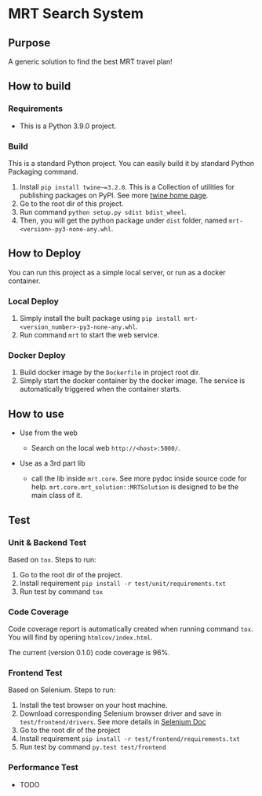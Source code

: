 # MRT Search System

## Purpose
A generic solution to find the best MRT travel plan!

## How to build
### Requirements
  * This is a Python 3.9.0 project.

### Build
This is a standard Python project. You can easily build it by standard Python Packaging command.

1. Install ```pip install twine~=3.2.0```. This is a Collection of utilities for publishing packages on PyPI. See more [twine home page](https://pypi.org/project/twine/).
1. Go to the root dir of this project.
1. Run command ```python setup.py sdist bdist_wheel```.
1. Then, you will get the python package under ```dist``` folder, named ```mrt-<version>-py3-none-any.whl```.

## How to Deploy
You can run this project as a simple local server, or run as a docker container.

### Local Deploy
1. Simply install the built package using ```pip install mrt-<version_number>-py3-none-any.whl```.
2. Run command ```mrt``` to start the web service.

### Docker Deploy
1. Build docker image by the ```Dockerfile``` in project root dir.
1. Simply start the docker container by the docker image. The service is automatically triggered when the container starts.

## How to use

* Use from the web
  * Search on the local web ```http://<host>:5000/```.

* Use as a 3rd part lib
  * call the lib inside ```mrt.core```. See more pydoc inside source code for help. 
    ```mrt.core.mrt_solution::MRTSolution``` is designed to be the main class of it.
 
## Test
### Unit & Backend Test
Based on ```tox```. Steps to run:
1. Go to the root dir of the project.
1. Install requirement ```pip install -r test/unit/requirements.txt```
1. Run test by command ```tox```

### Code Coverage
Code coverage report is automatically created when running command ```tox```.
You will find by opening ```htmlcov/index.html```.

The current (version 0.1.0) code coverage is 96%.

### Frontend Test
Based on Selenium. Steps to run:
1. Install the test browser on your host machine.
1. Download corresponding Selenium browser driver and save in ```test/frontend/drivers```. See more details in [Selenium Doc](https://www.selenium.dev/documentation/en/webdriver/driver_requirements/)
1. Go to the root dir of the project
1. Install requirement ```pip install -r test/frontend/requirements.txt```
1. Run test by command ```py.test test/frontend```
  
### Performance Test
* TODO
